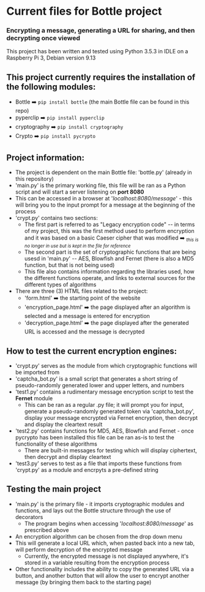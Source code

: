 # Current files for Bottle project

### Encrypting a message, generating a URL for sharing, and then decrypting once viewed

This project has been written and tested using Python 3.5.3 in IDLE on a Raspberry Pi 3, Debian version 9.13

## This project currently requires the installation of the following modules:
  * Bottle :arrow_right: `pip install bottle` (the main Bottle file can be found in this repo)
  * pyperclip :arrow_right: `pip install pyperclip`
  * cryptography :arrow_right: `pip install cryptography` 
  * Crypto :arrow_right: `pip install pycrypto`

## Project information:

* The project is dependent on the main Bottle file: 'bottle.py' (already in this repository)
* 'main.py' is the primary working file, this file will be ran as a Python script and will start a server listening on __port 8080__
* This can be accessed in a browser at '_localhost:8080/message_' - this will bring you to the input prompt for a message at the beginning of the process
* 'crypt.py' contains two sections:
  * The first part is referred to as "Legacy encryption code" -- in terms of my project, this was the first method used to perform encryption and it was based on a basic Caeser cipher that was modified :arrow_right: <sub>_this is no longer in use but is kept in the file for reference_</sub>
  * The second part is the set of cryptographic functions that are being usesd in 'main.py' -- AES, Blowfish and Fernet (there is also a MD5 function, but that is not being used)
  * This file also contains information regarding the libraries used, how the different functions operate, and links to external sources for the different types of algorithms
* There are three (3) HTML files related to the project:
  * 'form.html' :arrow_right: the starting point of the website
  * 'encryption_page.html' :arrow_right: the page displayed after an algorithm is selected and a message is entered for encryption
  * 'decryption_page.html' :arrow_right: the page displayed after the generated URL is accessed and the message is decrypted

## How to test the current encryption engines:

* 'crypt.py' serves as the module from which cryptographic functions will be imported from
* 'captcha_bot.py' is a small script that generates a short string of pseudo-randomly generated lower and upper letters, and numbers
* 'test1.py' contains a rudimentary message encryption script to test the __Fernet__ module
  * This can be ran as a regular .py file; it will prompt you for input, generate a pseudo-randomly generated token via 'captcha_bot.py', display your message encrypted via Fernet encryption, then decrypt and display the cleartext result
* 'test2.py' contains functions for MD5, AES, Blowfish and Fernet - once pycrypto has been installed this file can be ran as-is to test the functionality of these algorithms
  * There are built-in messages for testing which will display ciphertext, then decrypt and display cleartext
* 'test3.py' serves to test as a file that imports these functions from 'crypt.py' as a module and encrpyts a pre-defined string

## Testing the main project

* 'main.py' is the primary file - it imports cryptographic modules and functions, and lays out the Bottle structure through the use of decorators
  * The program begins when accessing '_localhost:8080/message_' as prescribed above
* An encryption algorithm can be chosen from the drop down menu
* This will generate a local URL which, when pasted back into a new tab, will perform decryption of the encrypted message
  * Currently, the encrypted message is not displayed anywhere, it's stored in a variable resulting from the encryption process
* Other functionality includes the ability to copy the generated URL via a button, and another button that will allow the user to encrypt another message (by bringing them back to the starting page)
